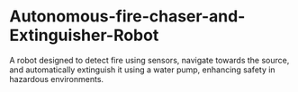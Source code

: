 # Autonomous-fire-chaser-and-Extinguisher-Robot
A robot designed to detect fire using sensors, navigate towards the source, and automatically extinguish it using a water pump, enhancing safety in hazardous environments.
